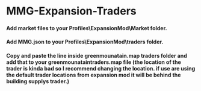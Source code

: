 # MMG-Expansion-Traders
#### Add market files to your Profiles\ExpansionMod\Market folder.
#### Add MMG.json to your Profiles\ExpansionMod\traders folder.
#### Copy and paste the line inside greenmounatain.map traders folder and add that to your greenmounataintraders.map file (the location of the trader is kinda bad so I recommend changing the location. if use are using the default trader locations from expansion mod it will be behind the building supplys trader.)
